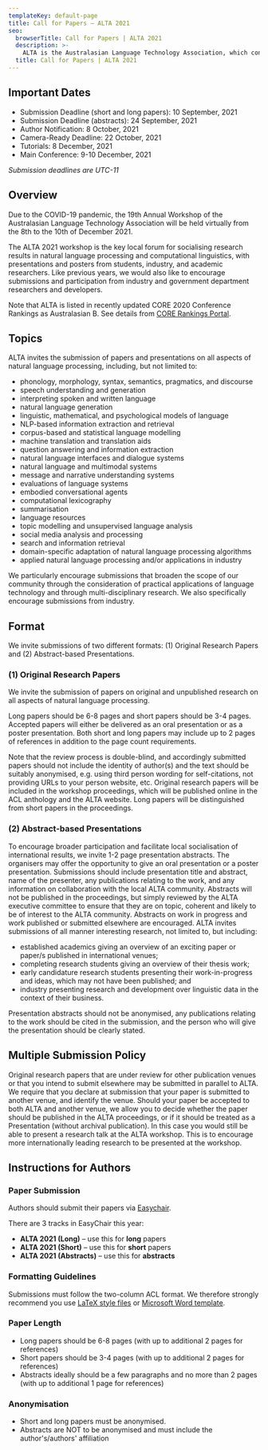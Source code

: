 ```yaml
---
templateKey: default-page
title: Call for Papers – ALTA 2021
seo:
  browserTitle: Call for Papers | ALTA 2021
  description: >-
    ALTA is the Australasian Language Technology Association, which connects NLP researchers around Australia and New Zealand. On of the primary purposes of ALTA is organise the ALTA Workshop – the premier workshop in Australasia for sharing research in Natural Language Processing and Computational Linguistics. Submissions from students, academics and industry researchers are welcome.
  title: Call for Papers | ALTA 2021
---
```


<h2 id="key-dates">Important Dates</h2>

 - Submission Deadline (short and long papers):   10 September, 2021
 - Submission Deadline (abstracts): 24 September, 2021
 - Author Notification:   8 October, 2021
 - Camera-Ready Deadline:  22 October, 2021
 - Tutorials:              8 December, 2021
 - Main Conference:        9-10 December, 2021

_Submission deadlines are UTC-11_

## Overview

Due to the COVID-19 pandemic, the 19th Annual Workshop of the Australasian Language Technology Association will be held virtually from the 8th to the 10th of December 2021.

The ALTA 2021 workshop is the key local forum for socialising research results in natural language processing and computational linguistics, with presentations and posters from students, industry, and academic researchers. Like previous years, we would also like to encourage submissions and participation from industry and government department researchers and developers.


Note that ALTA is listed in recently updated CORE 2020 Conference Rankings as Australasian B. See details from [CORE Rankings Portal](https://www.core.edu.au/conference-portal).

## Topics

ALTA invites the submission of papers and presentations on all aspects of natural language processing, including, but not limited to:

- phonology, morphology, syntax, semantics, pragmatics, and discourse
- speech understanding and generation
- interpreting spoken and written language
- natural language generation
- linguistic, mathematical, and psychological models of language
- NLP-based information extraction and retrieval
- corpus-based and statistical language modelling
- machine translation and translation aids
- question answering and information extraction
- natural language interfaces and dialogue systems
- natural language and multimodal systems
- message and narrative understanding systems
- evaluations of language systems
- embodied conversational agents
- computational lexicography
- summarisation
- language resources
- topic modelling and unsupervised language analysis
- social media analysis and processing
- search and information retrieval
- domain-specific adaptation of natural language processing algorithms
- applied natural language processing and/or applications in industry

We particularly encourage submissions that broaden the scope of our community through the consideration of practical applications of language technology and through multi-disciplinary research. We also specifically encourage submissions from industry.

## Format
We invite submissions of two different formats: (1) Original Research Papers and (2) Abstract-based Presentations.

### (1) Original Research Papers

We invite the submission of papers on original and unpublished research on all aspects of natural language processing.

Long papers should be 6-8 pages and short papers should be 3-4 pages. Accepted papers will either be delivered as an oral presentation or as a poster presentation. Both short and long papers may include up to 2 pages of references in addition to the page count requirements.

Note that the review process is double-blind, and accordingly submitted papers should not include the identity of author(s) and the text should be suitably anonymised, e.g. using third person wording for self-citations, not providing URLs to your person website, etc. Original research papers will be included in the workshop proceedings, which will be published online in the ACL anthology and the ALTA website. Long papers will be distinguished from short papers in the proceedings.

### (2) Abstract-based Presentations

To encourage broader participation and facilitate local socialisation of international results, we invite 1-2 page presentation abstracts. The organisers may offer the opportunity to give an oral presentation or a poster presentation. Submissions should include presentation title and abstract, name of the presenter, any publications relating to the work, and any information on collaboration with the local ALTA community. Abstracts will not be published in the proceedings, but simply reviewed by the ALTA executive committee to ensure that they are on topic, coherent and likely to be of interest to the ALTA community. Abstracts on work in progress and work published or submitted elsewhere are encouraged. ALTA invites submissions of all manner interesting research, not limited to, but including:

- established academics giving an overview of an exciting paper or paper/s published in international venues;
- completing research students giving an overview of their thesis work;
- early candidature research students presenting their work-in-progress and ideas, which may not have been published; and
- industry presenting research and development over linguistic data in the context of their business.

Presentation abstracts should not be anonymised, any publications relating to the work should be cited in the submission, and the person who will give the presentation should be clearly stated.

## Multiple Submission Policy

Original research papers that are under review for other publication venues or that you intend to submit elsewhere may be submitted in parallel to ALTA. We require that you declare at submission that your paper is submitted to another venue, and identify the venue. Should your paper be accepted to both ALTA and another venue, we allow you to decide whether the paper should be published in the ALTA proceedings, or if it should be treated as a Presentation (without archival publication). In this case you would still be able to present a research talk at the ALTA workshop. This is to encourage more internationally leading research to be presented at the workshop.

<h2 id="instructions-for-authors">Instructions for Authors</h2>

### Paper Submission

Authors should submit their papers via [Easychair](https://easychair.org/conferences/?conf=alta2021).

There are 3 tracks in EasyChair this year:

- **ALTA 2021 (Long)** – use this for **long** papers
- **ALTA 2021 (Short)** – use this for **short** papers
- **ALTA 2021 (Abstracts)** – use this for **abstracts**

### Formatting Guidelines

Submissions must follow the two-column ACL format. We therefore strongly recommend you use [LaTeX style files](/files/acl2021-latex.zip) or [Microsoft Word template](/files/acl2021-word.zip).

### Paper Length

- Long papers should be 6-8 pages (with up to additional 2 pages for references)
- Short papers should be 3-4 pages (with up to additional 2 pages for references)
- Abstracts ideally should be a few paragraphs and no more than 2 pages (with up to additional 1 page for references)

### Anonymisation

  - Short and long papers must be anonymised.
  - Abstracts are NOT to be anonymised and must include the author's/authors' affiliation
